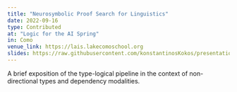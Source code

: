 ```yaml
---
title: "Neurosymbolic Proof Search for Linguistics"
date: 2022-09-16
type: Contributed
at: "Logic for the AI Spring"
in: Como
venue_link: https://lais.lakecomoschool.org
slides: https://raw.githubusercontent.com/konstantinosKokos/presentations/master/Como2022/pres.pdf
---
```


A brief exposition of the type-logical pipeline in the context of
non-directional types and dependency modalities.
